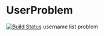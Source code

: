 # UserProblem
[![Build Status](http://ec2-3-130-117-190.us-east-2.compute.amazonaws.com/buildStatus/icon?job=userProblem)](http://ec2-3-130-117-190.us-east-2.compute.amazonaws.com/job/userProblem/)
username list problem

